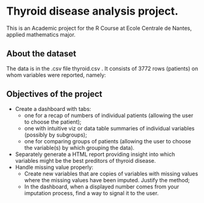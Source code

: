 # Thyroid disease analysis project. 

This is an Academic project for the R Course at Ecole Centrale de Nantes, applied mathematics major.

## About the dataset 
The data is in the .csv file thyroid.csv . It consists of  3772 rows (patients) on whom  variables were reported, namely:

## Objectives of the project 

- Create a dashboard with tabs:
    - one for a recap of numbers of individual patients (allowing the user to choose the patient);
    - one with intuitive viz or data table summaries of individual variables (possibly by subgroups);
    - one for comparing groups of patients (allowing the user to choose the variable(s) by which grouping the data).
- Separately generate a HTML report providing insight into which variables might be the best preditors of thyroid disease.
- Handle missing value properly:
    - Create new variables that are copies of variables with missing values where the missing values have been imputed. Justify the method;
    - In the dashboard, when a displayed number comes from your imputation process, find a way to signal it to the user.